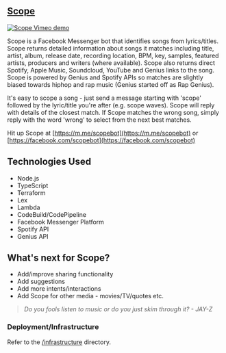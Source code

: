 ## [Scope](https://m.me/scopebot)

[![Scope Vimeo demo](https://img.jch254.com/ScopeVimeo.png)](https://vimeo.com/225540115 "Scope Vimeo demo - Click to Watch!")

Scope is a Facebook Messenger bot that identifies songs from lyrics/titles. Scope returns detailed information about songs it matches including title, artist, album, release date, recording location, BPM, key, samples, featured artists, producers and writers (where available). Scope also returns direct Spotify, Apple Music, Soundcloud, YouTube and Genius links to the song. Scope is powered by Genius and Spotify APIs so matches are slightly biased towards hiphop and rap music (Genius started off as Rap Genius).

It's easy to scope a song - just send a message starting with 'scope' followed by the lyric/title you're after (e.g. scope waves). Scope will reply with details of the closest match. If Scope matches the wrong song, simply reply with the word 'wrong' to select from the next best matches.

Hit up Scope at [https://m.me/scopebot](https://m.me/scopebot) or [https://facebook.com/scopebot](https://facebook.com/scopebot)

## Technologies Used

- Node.js
- TypeScript
- Terraform
- Lex
- Lambda
- CodeBuild/CodePipeline
- Facebook Messenger Platform
- Spotify API
- Genius API

## What's next for Scope?

- Add/improve sharing functionality
- Add suggestions
- Add more intents/interactions
- Add Scope for other media - movies/TV/quotes etc.

> _Do you fools listen to music or do you just skim through it? - JAY-Z_

### Deployment/Infrastructure

Refer to the [/infrastructure](./infrastructure) directory.
